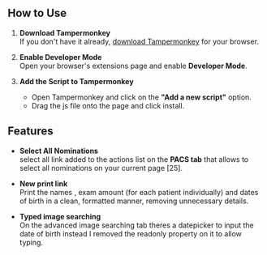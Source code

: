 ## How to Use

1. **Download Tampermonkey**  
   If you don't have it already, [download Tampermonkey](https://www.tampermonkey.net/) for your browser.

2. **Enable Developer Mode**  
   Open your browser's extensions page and enable **Developer Mode**.

3. **Add the Script to Tampermonkey**  
   - Open Tampermonkey and click on the **"Add a new script"** option.  
   - Drag the js file onto the page and click install.


## Features

- **Select All Nominations**  
    select all link added to the actions list on the **PACS tab** that allows to select all nominations on your current page [25].

- **New print link**  
   Print the names , exam amount (for each patient individually) and dates of birth in a clean, formatted manner, removing unnecessary details.

- **Typed image searching**  
   On the advanced image searching tab theres a datepicker to input the date of birth instead I removed the readonly property on it to allow typing.
